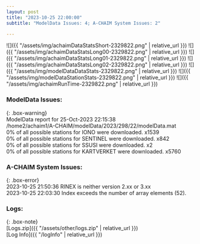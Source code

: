```yaml
---
layout: post
title: "2023-10-25 22:00:00"
subtitle: "ModelData Issues: 4; A-CHAIM System Issues: 2"

---
```


![]({{ "/assets/img/achaimDataStatsShort-2329822.png" | relative_url }})
![]({{ "/assets/img/achaimDataStatsLong00-2329822.png" | relative_url }})
![]({{ "/assets/img/achaimDataStatsLong01-2329822.png" | relative_url }})
![]({{ "/assets/img/achaimDataStatsLong02-2329822.png" | relative_url }})
![]({{ "/assets/img/modelDataDataStats-2329822.png" | relative_url }})
![]({{ "/assets/img/modelDataStationStats-2329822.png" | relative_url }})
![]({{ "/assets/img/achaimRunTime-2329822.png" | relative_url }})


### ModelData Issues:  
  
{: .box-warning}  
 ModelData report for 25-Oct-2023 22:15:38   
 /home2/achaim1/A-CHAIM/modelData/2023/298/22/modelData.mat   
 0% of all possible stations for IONO were downloaded. x1539   
 0% of all possible stations for SENTINEL were downloaded. x842   
 0% of all possible stations for SSUSI were downloaded. x2   
 0% of all possible stations for KARTVERKET were downloaded. x5760   
  
### A-CHAIM System Issues:  
  
{: .box-error}  
2023-10-25 21:50:36 RINEX is neither version 2.xx or 3.xx  
2023-10-25 22:03:30 Index exceeds the number of array elements (52).  

### Logs:  
  
{: .box-note}  
[Logs.zip]({{ "/assets/other/logs.zip" | relative_url }})  
[Log Info]({{ "/logInfo" | relative_url }})  
